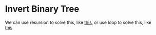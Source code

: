 # Invert Binary Tree
We can use resursion to solve this, like [this](./solution.py), or use loop to solve this, like [this](./Solution.java)